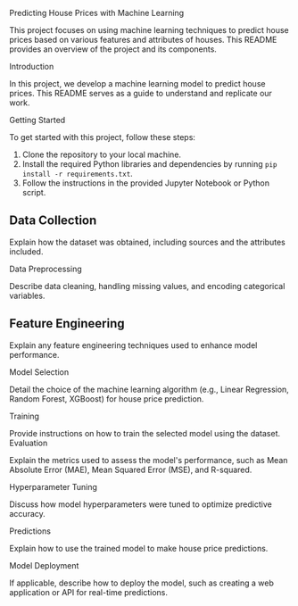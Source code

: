  Predicting House Prices with Machine Learning

This project focuses on using machine learning techniques to predict house prices based on various features and attributes of houses. This README provides an overview of the project and its components.

 Introduction

In this project, we develop a machine learning model to predict house prices. This README serves as a guide to understand and replicate our work.

Getting Started

To get started with this project, follow these steps:

1. Clone the repository to your local machine.
2. Install the required Python libraries and dependencies by running `pip install -r requirements.txt`.
3. Follow the instructions in the provided Jupyter Notebook or Python script.

## Data Collection

Explain how the dataset was obtained, including sources and the attributes included.

 Data Preprocessing

Describe data cleaning, handling missing values, and encoding categorical variables.

## Feature Engineering

Explain any feature engineering techniques used to enhance model performance.

Model Selection

Detail the choice of the machine learning algorithm (e.g., Linear Regression, Random Forest, XGBoost) for house price prediction.

 Training

Provide instructions on how to train the selected model using the dataset.
Evaluation

Explain the metrics used to assess the model's performance, such as Mean Absolute Error (MAE), Mean Squared Error (MSE), and R-squared.

 Hyperparameter Tuning

Discuss how model hyperparameters were tuned to optimize predictive accuracy.

Predictions

Explain how to use the trained model to make house price predictions.

 Model Deployment

If applicable, describe how to deploy the model, such as creating a web application or API for real-time predictions.

























